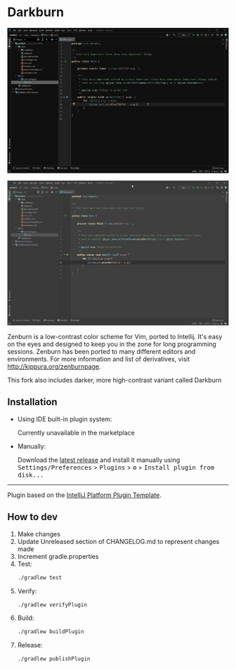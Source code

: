 # Darkburn

![screenshot](example-dark.png)

![screenshot](example.png)

<!-- Plugin description -->
Zenburn is a low-contrast color scheme for Vim, ported to Intellij.
It's easy on the eyes and designed to keep you in the zone for long
programming sessions.  Zenburn has been ported to many different editors
and environments.  For more information and list of derivatives, visit
http://kippura.org/zenburnpage.

This fork also includes darker, more high-contrast variant called Darkburn
<!-- Plugin description end -->

## Installation

- Using IDE built-in plugin system:

  Currently unavailable in the marketplace

- Manually:

  Download the [latest release](https://github.com/eig114/zenburn/releases/latest) and install it manually using
  <kbd>Settings/Preferences</kbd> > <kbd>Plugins</kbd> > <kbd>⚙️</kbd> > <kbd>Install plugin from disk...</kbd>

---
Plugin based on the [IntelliJ Platform Plugin Template][template].

[template]: https://github.com/JetBrains/intellij-platform-plugin-template

## How to dev
1. Make changes
2. Update Unreleased section of CHANGELOG.md to represent changes made
3. Increment gradle.properties
4. Test:
   ```sh
   ./gradlew test
   ```
5. Verify:
   ```sh
   ./gradlew verifyPlugin
   ```
6. Build:
   ```sh
   ./gradlew buildPlugin
   ```
7. Release:
   ```sh
   ./gradlew publishPlugin
   ```
